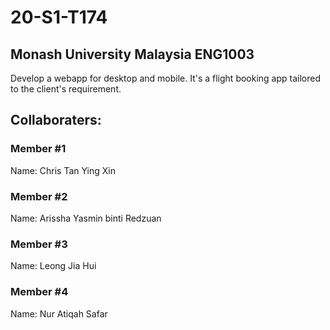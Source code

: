 # 20-S1-T174
## Monash University Malaysia ENG1003
Develop a webapp for desktop and mobile. It's a flight booking app tailored to the client's requirement.


## Collaboraters:

### Member #1
Name: Chris Tan Ying Xin <br>




### Member #2
Name: Arissha Yasmin binti Redzuan<br>




### Member #3
Name: Leong Jia Hui<br>




### Member #4
Name: Nur Atiqah Safar<br>



